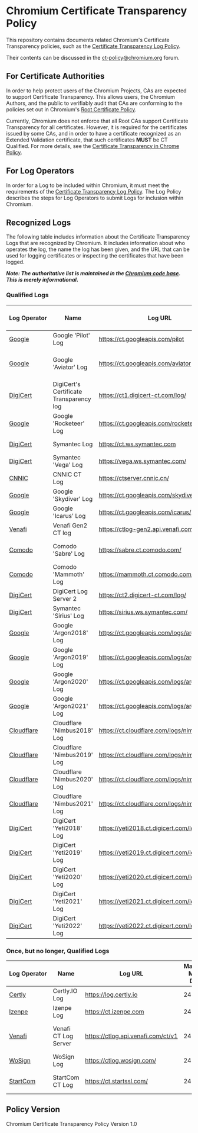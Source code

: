 # Chromium Certificate Transparency Policy

This repository contains documents related Chromium's Certificate Transparency
policies, such as the [Certificate Transparency Log Policy](log_policy.md).

Their contents can be discussed in the
[ct-policy@chromium.org](https://groups.google.com/a/chromium.org/forum/#!forum/ct-policy)
forum.

## For Certificate Authorities

In order to help protect users of the Chromium Projects, CAs are expected to
support Certificate Transparency. This allows users, the Chromium Authors, and
the public to verifiably audit that CAs are conforming to the policies set out
in Chromium's [Root Certificate Policy](https://www.chromium.org/Home/chromium-security/root-ca-policy).

Currently, Chromium does not enforce that all Root CAs support Certificate
Transparency for all certificates. However, it is required for the certificates
issued by some CAs, and in order to have a certificate recognized as an Extended
Validation certificate, that such certificates **MUST** be CT Qualified. For
more details, see the [Certificate Transparency in Chrome Policy](ct_policy.md).

## For Log Operators

In order for a Log to be included within Chromium, it must meet the
requirements of the [Certificate Transparency Log Policy](log_policy.md). The
Log Policy describes the steps for Log Operators to submit Logs for inclusion
within Chromium.

## Recognized Logs

The following table includes information about the Certificate Transparency Logs
that are recognized by Chromium. It includes information about who operates the
log, the name the log has been given, and the URL that can be used for logging
certificates or inspecting the certificates that have been logged.

**_Note: The authoritative list is maintained in the [Chromium code base](https://cs.chromium.org/chromium/src/components/certificate_transparency/data/log_list.json). This is merely informational._**

### Qualified Logs

| Log Operator | Name | Log URL | Maximum Merge Delay | Included Since |
| ------------ | ---- | ------- | ------------------- | -------------- |
|[Google](https://www.google.com)|Google 'Pilot' Log|https://ct.googleapis.com/pilot|24 hours|*Revision:* https://crrev.com/237785 <br/> Chrome: 35|
|[Google](https://www.google.com)|Google 'Aviator' Log|https://ct.googleapis.com/aviator|24 hours|*Revision:* https://crrev.com/237785 <br/> Chrome: 35 <br/> Note: Frozen (not accepting new certificates)|
|[DigiCert](https://www.digicert.com)|DigiCert's Certificate Transparency log|https://ct1.digicert-ct.com/log/|24 hours|*Revision:* https://crrev.com/309831 <br/> Chrome: 41|
|[Google](https://www.google.com)|Google 'Rocketeer' Log|https://ct.googleapis.com/rocketeer|24 hours|*Revision:* https://crrev.com/325382 <br/> Chrome: 43|
|[DigiCert](https://www.digicert.com)|Symantec Log|https://ct.ws.symantec.com|24 hours|*Revision:* https://crrev.com/483625 <br/> Chrome: 45|
|[DigiCert](https://www.digicert.com)|Symantec 'Vega' Log|https://vega.ws.symantec.com/|24 hours|*Revision:* https://crrev.com/376143 <br/> Chrome: 50|
|[CNNIC](https://cnnic.cn)|CNNIC CT Log|https://ctserver.cnnic.cn/|24 hours|*Revision:* https://crrev.com/396817 <br/> Chrome: 53|
|[Google](https://www.google.com)|Google 'Skydiver' Log|https://ct.googleapis.com/skydiver/|24 hours|*Revision:* https://crrev.com/429670 <br/> Chrome: 55|
|[Google](https://www.google.com)|Google 'Icarus' Log|https://ct.googleapis.com/icarus/|24 hours|*Revision:* https://crrev.com/429670 <br/> Chrome: 55|
|[Venafi](https://www.venafi.com)|Venafi Gen2 CT log|https://ctlog-gen2.api.venafi.com/|24 hours|*Revision:* https://crrev.com/471318 <br/> Chrome: 59|
|[Comodo](https://www.comodo.com)|Comodo 'Sabre' Log|https://sabre.ct.comodo.com/|24 hours|*Revision:* https://crrev.com/482145 <br/> Chrome: 60|
|[Comodo](https://www.comodo.com)|Comodo 'Mammoth' Log|https://mammoth.ct.comodo.com/|24 hours|*Revision:* https://crrev.com/482145 <br/> Chrome: 60|
|[DigiCert](https://www.digicert.com)|DigiCert Log Server 2|https://ct2.digicert-ct.com/log/|24 hours|*Revision:* https://crrev.com/481160 <br/> Chrome: 60|
|[DigiCert](https://www.digicert.com)|Symantec 'Sirius' Log|https://sirius.ws.symantec.com/|24 hours|*Revision:* https://crrev.com/481160 <br/> Chrome: 60|
|[Google](https://www.google.com)|Google 'Argon2018' Log|https://ct.googleapis.com/logs/argon2018/|24 hours|*Revision:* https://crrev.com/540254 <br/> Chrome: 65|
|[Google](https://www.google.com)|Google 'Argon2019' Log|https://ct.googleapis.com/logs/argon2019/|24 hours|*Revision:* https://crrev.com/540254 <br/> Chrome: 65|
|[Google](https://www.google.com)|Google 'Argon2020' Log|https://ct.googleapis.com/logs/argon2020/|24 hours|*Revision:* https://crrev.com/540254 <br/> Chrome: 65|
|[Google](https://www.google.com)|Google 'Argon2021' Log|https://ct.googleapis.com/logs/argon2021/|24 hours|*Revision:* https://crrev.com/540254 <br/> Chrome: 65|
|[Cloudflare](https://www.cloudflare.com)|Cloudflare 'Nimbus2018' Log|https://ct.cloudflare.com/logs/nimbus2018/|24 hours|*Revision:* https://crrev.com/540254 <br/> Chrome: 65|
|[Cloudflare](https://www.cloudflare.com)|Cloudflare 'Nimbus2019' Log|https://ct.cloudflare.com/logs/nimbus2019/|24 hours|*Revision:* https://crrev.com/540254 <br/> Chrome: 65|
|[Cloudflare](https://www.cloudflare.com)|Cloudflare 'Nimbus2020' Log|https://ct.cloudflare.com/logs/nimbus2020/|24 hours|*Revision:* https://crrev.com/540254 <br/> Chrome: 65|
|[Cloudflare](https://www.cloudflare.com)|Cloudflare 'Nimbus2021' Log|https://ct.cloudflare.com/logs/nimbus2021/|24 hours|*Revision:* https://crrev.com/540254 <br/> Chrome: 65|
|[DigiCert](https://www.digicert.com)|DigiCert 'Yeti2018' Log|https://yeti2018.ct.digicert.com/log/|24 hours|*Revision:* https://crrev.com/559734 <br/> Chrome: 67|
|[DigiCert](https://www.digicert.com)|DigiCert 'Yeti2019' Log|https://yeti2019.ct.digicert.com/log/|24 hours|*Revision:* https://crrev.com/559734 <br/> Chrome: 67|
|[DigiCert](https://www.digicert.com)|DigiCert 'Yeti2020' Log|https://yeti2020.ct.digicert.com/log/|24 hours|*Revision:* https://crrev.com/559734 <br/> Chrome: 67|
|[DigiCert](https://www.digicert.com)|DigiCert 'Yeti2021' Log|https://yeti2021.ct.digicert.com/log/|24 hours|*Revision:* https://crrev.com/559734 <br/> Chrome: 67|
|[DigiCert](https://www.digicert.com)|DigiCert 'Yeti2022' Log|https://yeti2022.ct.digicert.com/log/|24 hours|*Revision:* https://crrev.com/559734 <br/> Chrome: 67|

### Once, but no longer, Qualified Logs

| Log Operator | Name | Log URL | Maximum Merge Delay | Included Since | Last Accepted SCT |
| ------------ | ---- | ------- | ------------------- | -------------- | ----------------- |
|[Certly](https://certly.io)|Certly.IO Log|https://log.certly.io|24 hours|*Revision:* https://crrev.com/325382 <br/> Chrome: 43 | 15 April 2016 00:00:00 UTC.|
|[Izenpe](https://www.izenpe.com)|Izenpe Log|https://ct.izenpe.com|24 hours|*Revision:* https://crrev.com/326301 <br/> Chrome: 44 | 30 May 2016 00:00:00 UTC.|
|[Venafi](https://www.venafi.com)|Venafi CT Log Server|https://ctlog.api.venafi.com/ct/v1|24 hours|*Revision:* https://crrev.com/349170 <br/> Chrome: 47 | Last Accepted SCT: 28 Feb 2017 18:42:26 UTC.|
|[WoSign](https://www.wosign.com/)|WoSign Log|https://ctlog.wosign.com/|24 hours|*Revision:* https://crrev.com/414378 <br/> Chrome: 54 | 12 Feb 2018 23:59:59 UTC.|
|[StartCom](https://www.startssl.com/)|StartCom CT Log|https://ct.startssl.com/|24 hours|*Revision:* https://crrev.com/414440 <br/> Chrome: 54 | 12 Feb 2018 23:59:59 UTC.|

## Policy Version
Chromium Certificate Transparency Policy Version 1.0
